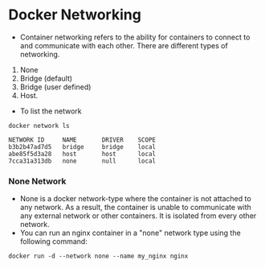# Docker Networking
* Container networking refers to the ability for containers to connect to and communicate with each other. There are different types of networking.
1) None
2) Bridge (default)
3) Bridge (user defined)
4) Host.

* To list the network 
```
docker network ls
```
```
NETWORK ID     NAME       DRIVER    SCOPE
b3b2b47ad7d5   bridge     bridge    local
abe85f5d3a28   host       host      local
7cca31a313db   none       null      local
```
### None Network
* None is a docker network-type where the container is not attached to any network. As a result, the container is unable to communicate with any external network or other containers. It is isolated from every other network.
* You can run an nginx container in a "none" network type using the following command:
```
docker run -d --network none --name my_nginx nginx
```
